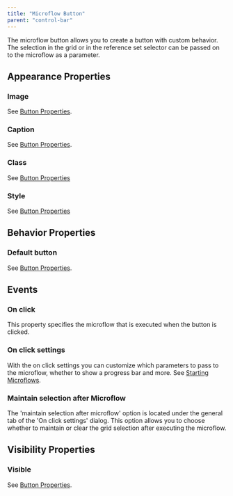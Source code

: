 ```yaml
---
title: "Microflow Button"
parent: "control-bar"
---
```

The microflow button allows you to create a button with custom behavior. The selection in the grid or in the reference set selector can be passed on to the microflow as a parameter.

## Appearance Properties

### Image

See [Button Properties](button-properties).

### Caption

See [Button Properties](button-properties).

### Class

See [Button Properties](button-properties)

### Style

See [Button Properties](button-properties)

## Behavior Properties

### Default button

See [Button Properties](button-properties).

## Events

### On click

This property specifies the microflow that is executed when the button is clicked.

### On click settings

With the on click settings you can customize which parameters to pass to the microflow, whether to show a progress bar and more. See [Starting Microflows](starting-microflows).

### Maintain selection after Microflow

The 'maintain selection after microflow' option is located under the general tab of the 'On click settings' dialog. This option allows you to choose whether to maintain or clear the grid selection after executing the microflow.

## Visibility Properties

### Visible

See [Button Properties](button-properties).
